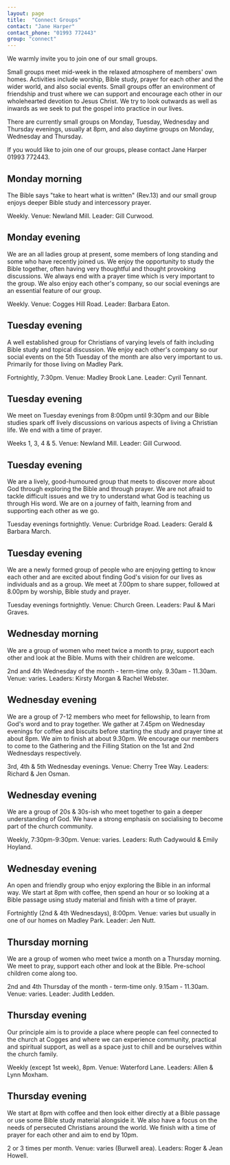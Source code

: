 ```yaml
---
layout: page
title:  "Connect Groups"
contact: "Jane Harper"
contact_phone: "01993 772443"
group: "connect"
---
```


We warmly invite you to join one of our small groups.

Small groups meet mid-week in the relaxed atmosphere of members' own homes. Activities include worship, Bible study, prayer for each other and the wider world, and also social events. Small groups offer an environment of friendship and trust where we can support and encourage each other in our wholehearted devotion to Jesus Christ. We try to look outwards as well as inwards as we seek to put the gospel into practice in our lives.

There are currently small groups on Monday, Tuesday, Wednesday and Thursday evenings, usually at 8pm, and also daytime groups on Monday, Wednesday and Thursday.

If you would like to join one of our groups, please contact Jane Harper 01993 772443.

## Monday morning

The Bible says "take to heart what is written" (Rev.13) and our small group enjoys deeper Bible study and intercessory prayer.

Weekly. Venue: Newland Mill. Leader: Gill Curwood.

## Monday evening

We are an all ladies group at present, some members of long standing and some who have recently joined us. We enjoy the opportunity to study the Bible together, often having very thoughtful and thought provoking discussions. We always end with a prayer time which is very important to the group. We also enjoy each other's company, so our social evenings are an essential feature of our group.

Weekly. Venue: Cogges Hill Road. Leader: Barbara Eaton.

## Tuesday evening

A well established group for Christians of varying levels of faith including Bible study and topical discussion. We enjoy each other's company so our social events on the 5th Tuesday of the month are also very important to us. Primarily for those living on Madley Park.

Fortnightly, 7:30pm. Venue: Madley Brook Lane. Leader: Cyril Tennant.

## Tuesday evening

We meet on Tuesday evenings from 8:00pm until 9:30pm and our Bible studies spark off lively discussions on various aspects of living a Christian life. We end with a time of prayer.

Weeks 1, 3, 4 & 5. Venue: Newland Mill. Leader: Gill Curwood.

## Tuesday evening

We are a lively, good-humoured group that meets to discover more about God through exploring the Bible and through prayer. We are not afraid to tackle difficult issues and we try to understand what God is teaching us through His word. We are on a journey of faith, learning from and supporting each other as we go.

Tuesday evenings fortnightly. Venue: Curbridge Road. Leaders: Gerald & Barbara March.

## Tuesday evening

We are a newly formed group of people who are enjoying getting to know each other and are excited about finding God's vision for our lives as individuals and as a group. We meet at 7.00pm to share supper, followed at 8.00pm by worship, Bible study and prayer.

Tuesday evenings fortnightly. Venue: Church Green. Leaders: Paul & Mari Graves.


## Wednesday morning

We are a group of women who meet twice a month to pray, support each other and look at the Bible. Mums with their children are welcome.

2nd and 4th Wednesday of the month - term-time only. 9.30am - 11.30am. Venue: varies. Leaders: Kirsty Morgan & Rachel Webster.


## Wednesday evening

We are a group of 7-12 members who meet for fellowship, to learn from God's word and to pray together. We gather at 7.45pm on Wednesday evenings for coffee and biscuits before starting the study and prayer time at about 8pm. We aim to finish at about 9.30pm. We encourage our members to come to the Gathering and the Filling Station on the 1st and 2nd Wednesdays respectively.

3rd, 4th & 5th Wednesday evenings. Venue: Cherry Tree Way. Leaders: Richard & Jen Osman.


## Wednesday evening

We are a group of 20s & 30s-ish who meet together to gain a deeper understanding of God. We have a strong emphasis on socialising to become part of the church community.

Weekly, 7:30pm-9:30pm. Venue: varies. Leaders: Ruth Cadywould & Emily Hoyland.


## Wednesday evening

An open and friendly group who enjoy exploring the Bible in an informal way. We start at 8pm with coffee, then spend an hour or so looking at a Bible passage using study material and finish with a time of prayer.

Fortnightly (2nd & 4th Wednesdays), 8:00pm. Venue: varies but usually in one of our homes on Madley Park. Leader: Jen Nutt.


## Thursday morning

We are a group of women who meet twice a month on a Thursday morning. We meet to pray, support each other and look at the Bible. Pre-school children come along too.

2nd and 4th Thursday of the month - term-time only. 9.15am - 11.30am. Venue: varies. Leader: Judith Ledden.


## Thursday evening

Our principle aim is to provide a place where people can feel connected to the church at Cogges and where we can experience community, practical and spiritual support, as well as a space just to chill and be ourselves within the church family.

Weekly (except 1st week), 8pm. Venue: Waterford Lane. Leaders: Allen & Lynn Moxham.


## Thursday evening

We start at 8pm with coffee and then look either directly at a Bible passage or use some Bible study material alongside it. We also have a focus on the needs of persecuted Christians around the world. We finish with a time of prayer for each other and aim to end by 10pm.

2 or 3 times per month. Venue: varies (Burwell area). Leaders: Roger & Jean Howell.



